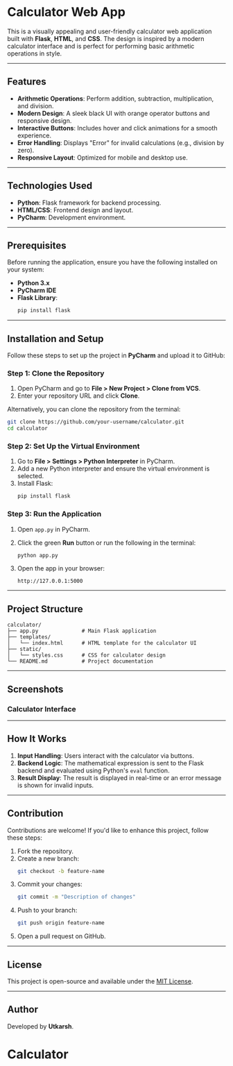# Calculator Web App

This is a visually appealing and user-friendly calculator web application built with **Flask**, **HTML**, and **CSS**. The design is inspired by a modern calculator interface and is perfect for performing basic arithmetic operations in style.

---

## Features

- **Arithmetic Operations**: Perform addition, subtraction, multiplication, and division.
- **Modern Design**: A sleek black UI with orange operator buttons and responsive design.
- **Interactive Buttons**: Includes hover and click animations for a smooth experience.
- **Error Handling**: Displays "Error" for invalid calculations (e.g., division by zero).
- **Responsive Layout**: Optimized for mobile and desktop use.

---

## Technologies Used

- **Python**: Flask framework for backend processing.
- **HTML/CSS**: Frontend design and layout.
- **PyCharm**: Development environment.

---

## Prerequisites

Before running the application, ensure you have the following installed on your system:

- **Python 3.x**
- **PyCharm IDE**
- **Flask Library**:
  ```bash
  pip install flask
  ```

---

## Installation and Setup

Follow these steps to set up the project in **PyCharm** and upload it to GitHub:

### Step 1: Clone the Repository
1. Open PyCharm and go to **File > New Project > Clone from VCS**.
2. Enter your repository URL and click **Clone**.

Alternatively, you can clone the repository from the terminal:
```bash
git clone https://github.com/your-username/calculator.git
cd calculator
```

### Step 2: Set Up the Virtual Environment
1. Go to **File > Settings > Python Interpreter** in PyCharm.
2. Add a new Python interpreter and ensure the virtual environment is selected.
3. Install Flask:
   ```bash
   pip install flask
   ```

### Step 3: Run the Application
1. Open `app.py` in PyCharm.
2. Click the green **Run** button or run the following in the terminal:
   ```bash
   python app.py
   ```

3. Open the app in your browser:
   ```
   http://127.0.0.1:5000
   ```

---

## Project Structure

```
calculator/
├── app.py              # Main Flask application
├── templates/
│   └── index.html      # HTML template for the calculator UI
├── static/
│   └── styles.css      # CSS for calculator design
└── README.md           # Project documentation
```

---

## Screenshots

### Calculator Interface

---

## How It Works

1. **Input Handling**: Users interact with the calculator via buttons.
2. **Backend Logic**: The mathematical expression is sent to the Flask backend and evaluated using Python's `eval` function.
3. **Result Display**: The result is displayed in real-time or an error message is shown for invalid inputs.

---


## Contribution

Contributions are welcome! If you'd like to enhance this project, follow these steps:

1. Fork the repository.
2. Create a new branch:
   ```bash
   git checkout -b feature-name
   ```
3. Commit your changes:
   ```bash
   git commit -m "Description of changes"
   ```
4. Push to your branch:
   ```bash
   git push origin feature-name
   ```
5. Open a pull request on GitHub.

---

## License

This project is open-source and available under the [MIT License](LICENSE).

---

## Author

Developed by **Utkarsh**.

# Calculator
